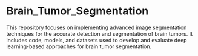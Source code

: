 # Brain_Tumor_Segmentation
This repository focuses on implementing advanced image segmentation techniques for the accurate detection and segmentation of brain tumors. It includes code, models, and datasets used to develop and evaluate deep learning-based approaches for brain tumor segmentation.
